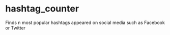 # hashtag_counter
Finds n most popular hashtags appeared on social media such as Facebook or Twitter
